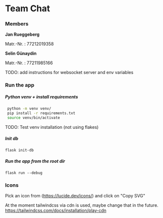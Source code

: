 
# Team Chat

### Members 

**Jan Rueggeberg**

Matr.-Nr.
: 77212019358

**Selin Günaydin**

Matr.-Nr.
: 77211985166

TODO: add instructions for websocket server and env variables 

### Run the app

##### Python venv + install requirements
```bash
 python -m venv venv/ 
 pip install -r requirements.txt
 source venv/bin/activate
```

TODO: Test venv installation (not using flakes)

##### Init db 
```
flask init-db
```

##### Run the app from the root dir
```
flask run --debug
```

### Icons
Pick an icon from (https://lucide.dev/icons/) and click on "Copy SVG"

At the moment tailwindcss via cdn is used, maybe change that in the future.
https://tailwindcss.com/docs/installation/play-cdn

